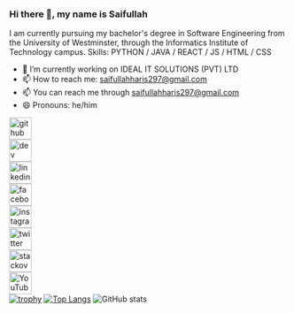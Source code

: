 ### Hi there 👋, my name is Saifullah
I am currently pursuing my bachelor's degree in Software Engineering from the University of Westminster, through the Informatics Institute of Technology campus.
Skills: PYTHON / JAVA / REACT / JS / HTML / CSS

- 🔭 I’m currently working on IDEAL IT SOLUTIONS (PVT) LTD 
- 📫 How to reach me: saifullahharis297@gmail.com 
- 📫 You can reach me through saifullahharis297@gmail.com 
- 😄 Pronouns: he/him 


[<img src='https://cdn.jsdelivr.net/npm/simple-icons@3.0.1/icons/github.svg' alt='github' height='40'>](https://github.com/saifullahharis)  
[<img src='https://cdn.jsdelivr.net/npm/simple-icons@3.0.1/icons/dev-dot-to.svg' alt='dev' height='40'>](https://dev.to/saifullahharis)  
[<img src='https://cdn.jsdelivr.net/npm/simple-icons@3.0.1/icons/linkedin.svg' alt='linkedin' height='40'>](https://www.linkedin.com/in/saifullah297/)  
[<img src='https://cdn.jsdelivr.net/npm/simple-icons@3.0.1/icons/facebook.svg' alt='facebook' height='40'>](https://www.facebook.com/saifullah.haris.54?mibextid=ZbWKwL)  
[<img src='https://cdn.jsdelivr.net/npm/simple-icons@3.0.1/icons/instagram.svg' alt='instagram' height='40'>](https://www.instagram.com/saifullah_297/)  
[<img src='https://cdn.jsdelivr.net/npm/simple-icons@3.0.1/icons/twitter.svg' alt='twitter' height='40'>](https://twitter.com/saifullah_297)  
[<img src='https://cdn.jsdelivr.net/npm/simple-icons@3.0.1/icons/stackoverflow.svg' alt='stackoverflow' height='40'>](https://stackoverflow.com/users/22079246/saifullah-haris)  
[<img src='https://cdn.jsdelivr.net/npm/simple-icons@3.0.1/icons/youtube.svg' alt='YouTube' height='40'>](https://www.youtube.com/channel/saifullah_297)  
[![trophy](https://github-profile-trophy.vercel.app/?username=saifullahharis)](https://github.com/ryo-ma/github-profile-trophy)
[![Top Langs](https://github-readme-stats.vercel.app/api/top-langs/?username=saifullahharis)](https://github.com/anuraghazra/github-readme-stats)
![GitHub stats](https://github-readme-stats.vercel.app/api?username=saifullahharis&show_icons=true)
